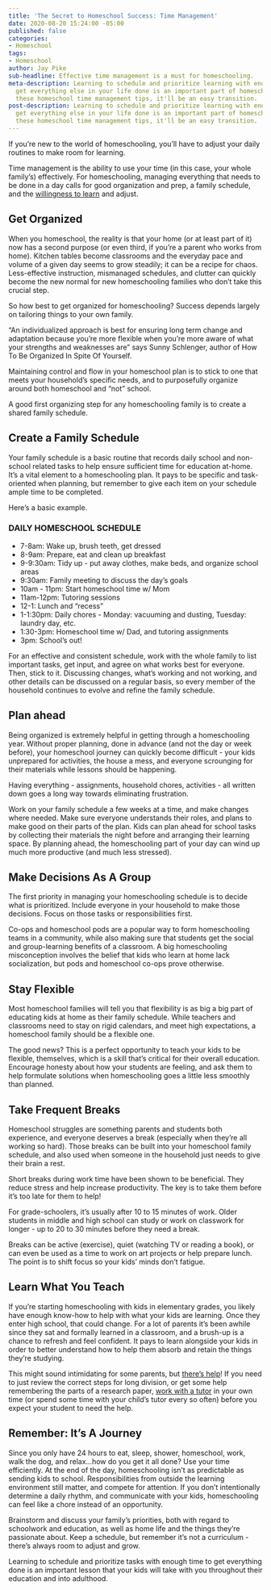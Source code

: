 ```yaml
---
title: 'The Secret to Homeschool Success: Time Management'
date: 2020-08-20 15:24:00 -05:00
published: false
categories:
- Homeschool
tags:
- Homeschool
author: Jay Pike
sub-headline: Effective time management is a must for homeschooling.
meta-description: Learning to schedule and prioritize learning with enough time to
  get everything else in your life done is an important part of homeschooling. With
  these homeschool time management tips, it'll be an easy transition.
post-description: Learning to schedule and prioritize learning with enough time to
  get everything else in your life done is an important part of homeschooling. With
  these homeschool time management tips, it'll be an easy transition.
---
```


If you’re new to the world of homeschooling, you’ll have to adjust your daily routines to make room for learning. 

Time management is the ability to use your time (in this case, your whole family’s) effectively. For homeschooling, managing everything that needs to be done in a day calls for good organization and prep, a family schedule, and the [willingness to learn](https://www.wyzant.com/blog/is-homeschooling-right-for-my-kids/) and adjust.

## Get Organized

When you homeschool, the reality is that your home (or at least part of it) now has a second purpose (or even third, if you’re a parent who works from home). Kitchen tables become classrooms and the everyday pace and volume of a given day seems to grow steadily; it can be a recipe for chaos. Less-effective instruction, mismanaged schedules, and clutter can quickly become the new normal for new homeschooling families who don’t take this crucial step. 

So how best to get organized for homeschooling? Success depends largely on tailoring things to your own family. 

“An individualized approach is best for ensuring long term change and adaptation because you’re more flexible when you’re more aware of what your strengths and weaknesses are” says Sunny Schlenger, author of How To Be Organized In Spite Of Yourself.

Maintaining control and flow in your homeschool plan is to stick to one that meets your household’s specific needs, and to purposefully organize around both homeschool and “not” school. 

A good first organizing step for any homeschooling family is to create a shared family schedule.

## Create a Family Schedule

Your family schedule is a basic routine that records daily school and non-school related tasks to help ensure sufficient time for education at-home. It’s a vital element to a homeschooling plan. It pays to be specific and task-oriented when planning, but remember to give each item on your schedule ample time to be completed.  

Here’s a basic example. 

### DAILY HOMESCHOOL SCHEDULE
* 7-8am: Wake up, brush teeth, get dressed
* 8-9am: Prepare, eat and clean up breakfast
* 9-9:30am: Tidy up - put away clothes, make beds, and organize school areas
* 9:30am: Family meeting to discuss the day’s goals
* 10am - 11pm: Start homeschool time w/ Mom
* 11am-12pm: Tutoring sessions 
* 12-1: Lunch and “recess”
* 1-1:30pm: Daily chores - Monday: vacuuming and dusting, Tuesday: laundry day, etc.
* 1:30-3pm: Homeschool time w/ Dad, and tutoring assignments
* 3pm: School’s out!

For an effective and consistent schedule, work with the whole family to list important tasks, get input, and agree on what works best for everyone. Then, stick to it. Discussing changes, what’s working and not working, and other details can be discussed on a regular basis, so every member of the household continues to evolve and refine the family schedule.

## Plan ahead

Being organized is extremely helpful in getting through a homeschooling year. Without proper planning, done in advance (and not the day or week before), your homeschool journey can quickly become difficult - your kids unprepared for activities, the house a mess, and everyone scrounging for their materials while lessons should be happening.

Having everything - assignments, household chores, activities - all written down goes a long way towards eliminating frustration.

Work on your family schedule a few weeks at a time, and make changes where needed. Make sure everyone understands their roles, and plans to make good on their parts of the plan. Kids can plan ahead for school tasks by collecting their materials the night before and arranging their learning space. By planning ahead, the homeschooling part of your day can wind up much more productive (and much less stressed).

## Make Decisions As A Group

The first priority in managing your homeschooling schedule is to decide what is prioritized. Include everyone in your household to make those decisions. Focus on those tasks or responsibilities first. 

Co-ops and homeschool pods are a popular way to form homeschooling teams in a community, while also making sure that students get the social and group-learning benefits of a classroom. A big homeschooling misconception involves the belief that kids who learn at home lack socialization, but pods and homeschool co-ops prove otherwise. 

## Stay Flexible
Most homeschool families will tell you that flexibility is as big a big part of educating kids at home as their family schedule. While teachers and classrooms need to stay on rigid calendars, and meet high expectations, a homeschool family should be a flexible one.

The good news? This is a perfect opportunity to teach your kids to be flexible, themselves, which is a skill that’s critical for their overall education. Encourage honesty about how your students are feeling, and ask them to help formulate solutions when homeschooling goes a little less smoothly than planned.

## Take Frequent Breaks

Homeschool struggles are something parents and students both experience, and everyone deserves a break (especially when they’re all working so hard). Those breaks can be built into your homeschool family schedule, and also used when someone in the household just needs to give their brain a rest. 

Short breaks during work time have been shown to be beneficial. They reduce stress and help increase productivity. The key is to take them before it’s too late for them to help!

For grade-schoolers, it’s usually after 10 to 15 minutes of work. Older students in middle and high school can study or work on classwork for longer - up to 20 to 30 minutes before they need a break.

Breaks can be active (exercise), quiet (watching TV or reading a book), or can even be used as a time to work on art projects or help prepare lunch. The point is to shift focus so your kids’ minds don’t fatigue.

## Learn What You Teach
If you’re starting homeschooling with kids in elementary grades, you likely have enough know-how to help with what your kids are learning. Once they enter high school, that could change. For a lot of parents it’s been awhile since they sat and formally learned in a classroom, and a brush-up is a chance to refresh and feel confident. It pays to learn alongside your kids in order to better understand how to help them absorb and retain the things they’re studying. 

This might sound intimidating for some parents, but [there’s help](https://www.wyzant.com/blog/tutoring-homeschool-help/)! If you need to just review the correct steps for long division, or get some help remembering the parts of a research paper, [work with a tutor](https://www.wyzant.com/blog/help-with-homeschooling/) in your own time (or spend some time with your child’s tutor every so often) before you expect your student to need the help. 

## Remember: It’s A Journey

Since you only have 24 hours to eat, sleep, shower, homeschool, work, walk the dog, and relax...how do you get it all done? Use your time efficiently. At the end of the day, homeschooling isn’t as predictable as sending kids to school. Responsibilities from outside the learning environment still matter, and compete for attention. If you don’t intentionally determine a daily rhythm, and communicate with your kids, homeschooling can feel like a chore instead of an opportunity. 

Brainstorm and discuss your family’s priorities, both with regard to schoolwork and education, as well as home life and the things they’re passionate about. Keep a schedule, but remember it’s not a curriculum - there’s always room to adjust and grow. 

Learning to schedule and prioritize tasks with enough time to get everything done is an important lesson that your kids will take with you throughout their education and into adulthood.